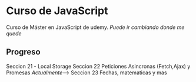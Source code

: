 
# Curso de JavaScript

Curso de Máster en JavaScript
de udemy.
*Puede ir cambiando donde me quede*
## Progreso
Seccion 21 - Local Storage
Seccion 22 Peticiones Asincronas (Fetch,Ajax) y Promesas
*Actualmente*--> Seccion 23 Fechas, matematicas y mas